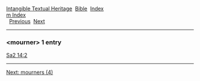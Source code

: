 [Intangible Textual Heritage](../../index)  [Bible](../index) 
[Index](index)   
[m Index](_m_)  
  [Previous](c07589)  [Next](c07591) 

------------------------------------------------------------------------

### &lt;mourner&gt; 1 entry

[Sa2 14:2](../kjv/sa2014.htm#002)  

------------------------------------------------------------------------

[Next: mourners (4)](c07591)
